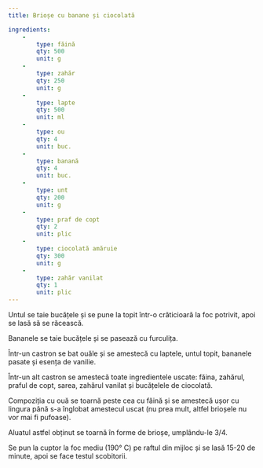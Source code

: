 ```yaml
---
title: Brioșe cu banane și ciocolată

ingredients:
    - 
        type: făină
        qty: 500
        unit: g
    -
        type: zahăr
        qty: 250
        unit: g
    -
        type: lapte
        qty: 500
        unit: ml
    -
        type: ou
        qty: 4
        unit: buc.
    -
        type: banană
        qty: 4
        unit: buc.
    -
        type: unt
        qty: 200
        unit: g
    -
        type: praf de copt
        qty: 2
        unit: plic
    -
        type: ciocolată amăruie
        qty: 300
        unit: g
    -
        type: zahăr vanilat
        qty: 1
        unit: plic
---
```


Untul se taie bucățele și se pune la topit într-o crăticioară la foc potrivit, apoi se lasă să se răcească.

Bananele se taie bucățele și se pasează cu furculița.

Într-un castron se bat ouăle și se amestecă cu laptele, untul topit, bananele pasate și esența de vanilie.

Într-un alt castron se amestecă toate ingredientele uscate: făina, zahărul, praful de copt, sarea, zahărul vanilat și bucățelele de ciocolată.

Compoziția cu ouă se toarnă peste cea cu făină și se amestecă ușor cu lingura până s-a înglobat amestecul uscat (nu prea mult, altfel brioșele nu vor mai fi pufoase).

Aluatul astfel obținut se toarnă în forme de brioșe, umplându-le 3/4.

Se pun la cuptor la foc mediu (190° C) pe raftul din mijloc și se lasă 15-20 de minute, apoi se face testul scobitorii.
